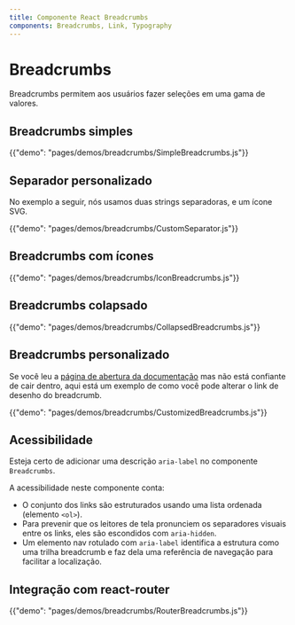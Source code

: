 ```yaml
---
title: Componente React Breadcrumbs
components: Breadcrumbs, Link, Typography
---
```


# Breadcrumbs

<p class="description">Breadcrumbs permitem aos usuários fazer seleções em uma gama de valores.</p>

## Breadcrumbs simples

{{"demo": "pages/demos/breadcrumbs/SimpleBreadcrumbs.js"}}

## Separador personalizado

No exemplo a seguir, nós usamos duas strings separadoras, e um ícone SVG.

{{"demo": "pages/demos/breadcrumbs/CustomSeparator.js"}}

## Breadcrumbs com ícones

{{"demo": "pages/demos/breadcrumbs/IconBreadcrumbs.js"}}

## Breadcrumbs colapsado

{{"demo": "pages/demos/breadcrumbs/CollapsedBreadcrumbs.js"}}

## Breadcrumbs personalizado

Se você leu a [página de abertura da documentação](/customization/overrides/) mas não está confiante de cair dentro, aqui está um exemplo de como você pode alterar o link de desenho do breadcrumb.

{{"demo": "pages/demos/breadcrumbs/CustomizedBreadcrumbs.js"}}

## Acessibilidade

Esteja certo de adicionar uma descrição `aria-label` no componente `Breadcrumbs`.

A acessibilidade neste componente conta:

- O conjunto dos links são estruturados usando uma lista ordenada (elemento `<ol>`).
- Para prevenir que os leitores de tela pronunciem os separadores visuais entre os links, eles são escondidos com `aria-hidden`.
- Um elemento nav rotulado com `aria-label` identifica a estrutura como uma trilha breadcrumb e faz dela uma referência de navegação para facilitar a localização.

## Integração com react-router

{{"demo": "pages/demos/breadcrumbs/RouterBreadcrumbs.js"}}